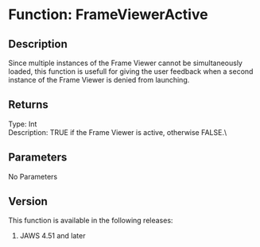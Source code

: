 # Function: FrameViewerActive

## Description

Since multiple instances of the Frame Viewer cannot be simultaneously
loaded, this function is usefull for giving the user feedback when a
second instance of the Frame Viewer is denied from launching.

## Returns

Type: Int\
Description: TRUE if the Frame Viewer is active, otherwise FALSE.\

## Parameters

No Parameters

## Version

This function is available in the following releases:

1.  JAWS 4.51 and later
